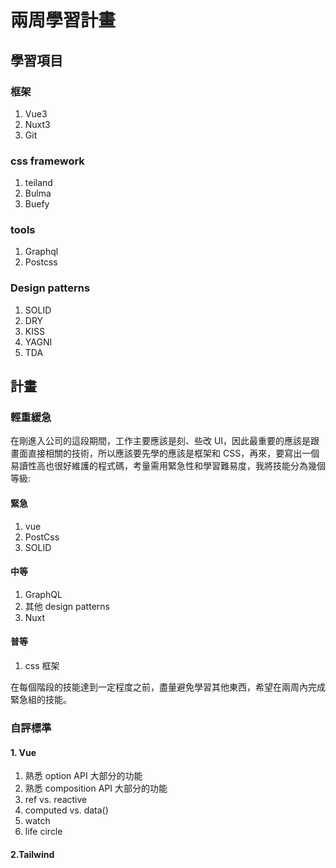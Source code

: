 # 兩周學習計畫

## 學習項目
### 框架
1. Vue3
2. Nuxt3
3. Git

### css framework
1. teiland
2. Bulma
3. Buefy

### tools
1. Graphql
2. Postcss

### Design patterns
1. SOLID
2. DRY
3. KISS
4. YAGNI
5. TDA

## 計畫
### 輕重緩急
在剛進入公司的這段期間，工作主要應該是刻、些改 UI，因此最重要的應該是跟畫面直接相關的技術，所以應該要先學的應該是框架和 CSS，再來，要寫出一個易讀性高也很好維護的程式碼，考量需用緊急性和學習難易度，我將技能分為幾個等級:

#### 緊急
1. vue
2. PostCss
3. SOLID

#### 中等
1. GraphQL
2. 其他 design patterns 
3. Nuxt

#### 普等
1. css 框架

在每個階段的技能達到一定程度之前，盡量避免學習其他東西，希望在兩周內完成緊急組的技能。

### 自評標準

#### 1. Vue
1. 熟悉 option API 大部分的功能
2. 熟悉 composition API 大部分的功能
3. ref vs. reactive
4. computed vs. data()
5. watch
6. life circle

#### 2.Tailwind
 